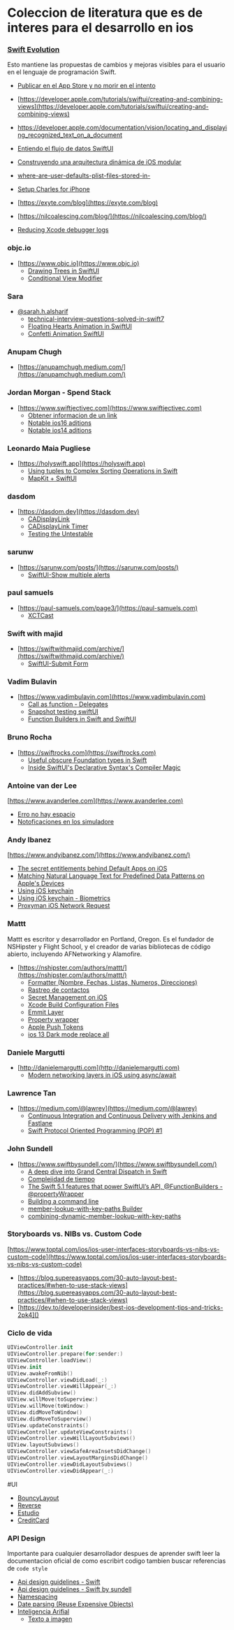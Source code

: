 

# Coleccion de literatura que es de interes para el desarrollo en ios

### [Swift Evolution]([https://apple.github.io/swift-evolution/](https://github.com/apple/swift-evolution))
Esto mantiene las propuestas de cambios y mejoras visibles para el usuario en el lenguaje de programación Swift. 



- [Publicar en el App Store y no morir en el intento](https://medium.com/devschile/publicando-en-la-app-store-y-no-morir-en-el-intento-1f17553dc8b8)

- [https://developer.apple.com/tutorials/swiftui/creating-and-combining-views](https://developer.apple.com/tutorials/swiftui/creating-and-combining-views)

- https://developer.apple.com/documentation/vision/locating_and_displaying_recognized_text_on_a_document

- [Entiendo el flujo de datos SwiftUI](https://medium.com/better-programming/understanding-swiftui-data-flow-79429a49ae35)
- [Construyendo una arquitectura dinámica de iOS modular](https://medium.com/fluxom/building-a-dynamic-modular-ios-architecture-1b87dc31278b)
- [where-are-user-defaults-plist-files-stored-in-](https://stackoverflow.com/questions/25340485/where-are-user-defaults-plist-files-stored-in-ios8)
- [Setup Charles for iPhone](https://programmingwithswift.github.io/posts/setup-charles-for-iphone/)
- [https://exyte.com/blog](https://exyte.com/blog)
- [https://nilcoalescing.com/blog/](https://nilcoalescing.com/blog/)
- [Reducing Xcode debugger logs](https://samwize.com/2022/10/29/reduce-xcode-debugger-logs/?utm_source=swiftlee&utm_medium=swiftlee_weekly&utm_campaign=issue_139)

### objc.io

- [https://www.objc.io](https://www.objc.io)
	- [Drawing Trees in SwiftUI](https://www.objc.io/blog/2019/12/16/drawing-trees)
	- [Conditional View Modifier](https://www.objc.io/blog/2021/08/24/conditional-view-modifiers)
	
### Sara
- [@sarah.h.alsharif](https://medium.com/@sarah.h.alsharif)
    - [technical-interview-questions-solved-in-swift7](https://levelup.gitconnected.com/technical-interview-questions-solved-in-swift-4b773a9678f7)
    - [Floating Hearts Animation in SwiftUI](https://betterprogramming.pub/floating-hearts-animation-in-swiftui-1bf2f0404b12)
    - [Confetti Animation SwiftUI](https://betterprogramming.pub/creating-confetti-particle-effects-using-swiftui-afda4240de6b)

### Anupam Chugh
- [https://anupamchugh.medium.com/](https://anupamchugh.medium.com/)

### Jordan Morgan - Spend Stack
- [https://www.swiftjectivec.com](https://www.swiftjectivec.com)
    - [Obtener informacion de un link](https://www.swiftjectivec.com/linkpresentation-introduction/)
    - [Notable ios16 aditions](https://www.swiftjectivec.com/ios-16-notable-uikit-additions/)
    - [Notable ios14 aditions](https://www.swiftjectivec.com/ios-14-notable-uikit-additions/)

### Leonardo Maia Pugliese

- [https://holyswift.app](https://holyswift.app)
	- [Using tuples to Complex Sorting Operations in Swift](https://holyswift.app/using-tuples-to-complex-sorting-operations-in-swift)
	- [MapKit + SwiftUI](https://holyswift.app/new-mapkit-configurations-with-swiftui/)

### dasdom
- [https://dasdom.dev](https://dasdom.dev)
	- [CADisplayLink](https://dasdom.dev/posts/scrolling-a-collection-view-with-custom-duration/)
	- [CADisplayLink Timer](https://github.com/simonboots/SwiftUIFourierSeries/blob/master/SwiftUIFourierSeries/Model/Timer.swift)
	- [Testing the Untestable](https://dasdom.dev/testing-the-untestable/)

### sarunw
- [https://sarunw.com/posts/](https://sarunw.com/posts/)
	- [SwiftUI-Show multiple alerts](https://sarunw.com/posts/how-to-show-multiple-alerts-on-the-same-view-in-swiftui/)

### paul samuels
- [https://paul-samuels.com/page3/](https://paul-samuels.com)
	- [XCTCast](https://paul-samuels.com/blog/2023/03/23/xctcast/) 

### Swift with majid

- [https://swiftwithmajid.com/archive/](https://swiftwithmajid.com/archive/)
	- [SwiftUI-Submit Form](https://swiftwithmajid.com/2021/07/21/submitting-values-to-swiftui-view/)

### Vadim Bulavin

- [https://www.vadimbulavin.com](https://www.vadimbulavin.com)
	- [Call as function - Delegates](https://www.vadimbulavin.com/call-as-function-in-swift/) 
	- [Snapshot testing swiftUI](https://www.vadimbulavin.com/snapshot-testing-swiftui-views/)
	- [Function Builders in Swift and SwiftUI](https://www.vadimbulavin.com/swift-function-builders-swiftui-view-builder/)


### Bruno Rocha

- [https://swiftrocks.com](https://swiftrocks.com)
	- [Useful obscure Foundation types in Swift](https://swiftrocks.com/useful-obscure-foundation-types-in-swift.html)
	- [Inside SwiftUI's Declarative Syntax's Compiler Magic](https://swiftrocks.com/inside-swiftui-compiler-magic.html)

### Antoine van der Lee

[https://www.avanderlee.com](https://www.avanderlee.com)

- [Erro no hay espacio](https://www.avanderlee.com/debugging/no-space-left-on-device/)
- [Notoficaciones en los simuladore](https://www.avanderlee.com/workflow/testing-push-notifications-ios-simulator/)


### Andy Ibanez

[https://www.andyibanez.com/](https://www.andyibanez.com/)

- [The secret entitlements behind Default Apps on iOS](https://www.andyibanez.com/posts/default-apps-may-not-be-possible-all-devs/)
- [Matching Natural Language Text for Predefined Data Patterns on Apple's Devices](https://www.andyibanez.com/posts/matching-nl-nsdatadetector/)
- [Using iOS keychain](https://www.andyibanez.com/posts/using-ios-keychain-swift/)
- [Using iOS keychain - Biometrics](https://www.andyibanez.com/posts/ios-keychain-touch-id-face-id/)
- [Proxyman iOS Network Request](https://www.andyibanez.com/posts/intercepting-ios-network-request-calls-proxyman/)


### Mattt

Mattt es escritor y desarrollador en Portland, Oregon. Es el fundador de NSHipster y Flight School, y el creador de varias bibliotecas de código abierto, incluyendo AFNetworking y Alamofire.

- [https://nshipster.com/authors/mattt/](https://nshipster.com/authors/mattt/)
	- [Formatter (Nombre, Fechas, Listas, Numeros, Direcciones)](https://nshipster.com/formatter/)
	- [Rastreo de contactos](https://nshipster.com/contact-tracing/)
	- [Secret Management on iOS](https://nshipster.com/secrets/)
	- [Xcode Build Configuration Files](https://nshipster.com/xcconfig/)
	- [Emmit Layer](https://nshipster.com/caemitterlayer/)
	- [Property wrapper](https://nshipster.com/propertywrapper/)
	- [Apple Push Tokens](https://nshipster.com/apns-device-tokens/)
	- [ios 13 Dark mode replace all](https://nshipster.com/dark-mode/)
	
### Daniele Margutti
 
- [http://danielemargutti.com](http://danielemargutti.com) 
	- [Modern networking layers in iOS using async/await](https://www.danielemargutti.com/modern-networking-layers-in-ios-using-async-await/)


### Lawrence Tan

- [https://medium.com/@lawrey](https://medium.com/@lawrey)
	- [Continuous Integration and Continuous Delivery with Jenkins and Fastlane](https://medium.com/appcoda-tutorials/continuous-integration-and-continuous-delivery-with-jenkins-and-fastlane-d5979f2f2b3f)
	- [Swift Protocol Oriented Programming (POP) #1](https://medium.com/@lawrey/swift-protocol-oriented-programming-pop-ceef8e2b7cca)





### John Sundell

- [https://www.swiftbysundell.com/](https://www.swiftbysundell.com/)
	- [A deep dive into Grand Central Dispatch in Swift](https://www.swiftbysundell.com/posts/a-deep-dive-into-grand-central-dispatch-in-swift)
	- [Complejidad de tiempo](https://www.swiftbysundell.com/basics/time-complexity/)
	- [The Swift 5.1 features that power SwiftUI’s API,  @FunctionBuilders - @propertyWrapper](https://www.swiftbysundell.com/articles/the-swift-51-features-that-power-swiftuis-api/#property-wrappers)
	- [Building a command line](https://www.swiftbysundell.com/articles/building-a-command-line-tool-using-the-swift-package-manager/)
	- [member-lookup-with-key-paths Builder](https://www.swiftbysundell.com/tips/combining-dynamic-member-lookup-with-key-paths/)
	- [combining-dynamic-member-lookup-with-key-paths](https://www.swiftbysundell.com/tips/combining-dynamic-member-lookup-with-key-paths/)






### Storyboards vs. NIBs vs. Custom Code
[https://www.toptal.com/ios/ios-user-interfaces-storyboards-vs-nibs-vs-custom-code](https://www.toptal.com/ios/ios-user-interfaces-storyboards-vs-nibs-vs-custom-code)

- [https://blog.supereasyapps.com/30-auto-layout-best-practices/#when-to-use-stack-views](https://blog.supereasyapps.com/30-auto-layout-best-practices/#when-to-use-stack-views)
- [https://dev.to/developerinsider/best-ios-development-tips-and-tricks-2pk4]()


### Ciclo de vida

```swift
UIViewController.init
UIViewController.prepare(for:sender:)
UIViewController.loadView()
UIView.init
UIView.awakeFromNib()
UIViewController.viewDidLoad(_:)
UIViewController.viewWillAppear(_:)
UIView.didAddSubview()
UIView.willMove(toSuperview:)
UIView.willMove(toWindow:)
UIView.didMoveToWindow()
UIView.didMoveToSuperview()
UIView.updateConstraints()
UIViewController.updateViewConstraints()
UIViewController.viewWillLayoutSubviews()
UIView.layoutSubviews()
UIViewController.viewSafeAreaInsetsDidChange()
UIViewController.viewLayoutMarginsDidChange()
UIViewController.viewDidLayoutSubviews()
UIViewController.viewDidAppear(_:)

```

#UI

- [BouncyLayout](https://github.com/roberthein/BouncyLayout)
- [Reverse](https://github.com/marty-suzuki/ReverseExtension)
- [Estudio](https://github.com/jVirus/iOS-Learning-Materials)
- [CreditCard](https://github.com/netguru/AnimatedCardInput)

### API Design
Importante para cualquier desarrollador despues de aprender swift leer la documentacion oficial de como escribirt codigo tambien buscar referencias de `code style`

- [Api design guidelines - Swift](https://swift.org/documentation/api-design-guidelines/)
- [Api design guidelines - Swift by sundell](https://www.swiftbysundell.com/posts/designing-swift-apis)
- [Namespacing](https://www.swiftbysundell.com/posts/namespacing-swift-code-with-nested-types)
- [Date parsing (Reuse Expensive Objects)](http://jordansmith.io/performant-date-parsing/)
- [Inteligencia Arifial](https://liner.ai/projects)
	- [Texto a imagen](https://github.com/divamgupta/diffusionbee-stable-diffusion-ui) 
